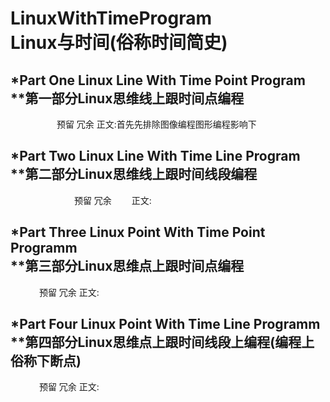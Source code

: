 # LinuxWithTimeProgram</br>Linux与时间(俗称时间简史)

*Part One Linux Line With Time Point Program</br>
**第一部分Linux思维线上跟时间点编程
----------
　　　　　
          预留
          冗余
          正文:首先先排除图像编程图形编程影响下
   　　　




*Part Two Linux Line With Time Line Program</br>
**第二部分Linux思维线上跟时间线段编程
----------
　　　　　
     　　预留
         冗余
     　　正文:





*Part Three Linux Point With Time Point Programm</br>
**第三部分Linux思维点上跟时间点编程
----------
   　　　
         预留
         冗余
         正文:





*Part Four Linux Point With Time Line Programm</br>
**第四部分Linux思维点上跟时间线段上编程(编程上俗称下断点)
----------
   　　　
         预留
         冗余
         正文:
   


